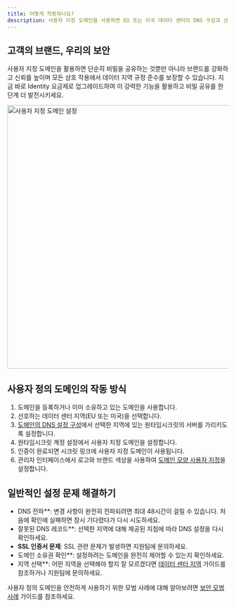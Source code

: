 ```yaml
---
title: 어떻게 작동하나요?
description: 사용자 지정 도메인을 사용하면 EU 또는 미국 데이터 센터의 DNS 구성과 선택적 브랜드 사용자 지정 기능을 통해 자신의 도메인 이름으로 비밀 공유를 호스팅할 수 있습니다.
---
```


## 고객의 브랜드, 우리의 보안

사용자 지정 도메인을 활용하면 단순히 비밀을 공유하는 것뿐만 아니라 브랜드를 강화하고 신뢰를 높이며 모든 상호 작용에서 데이터 지역 규정 준수를 보장할 수 있습니다. 지금 바로 Identity 요금제로 업그레이드하여 이 강력한 기능을 활용하고 비밀 공유를 한 단계 더 발전시키세요.

<img src="/img/docs/custom-domains/branded-homepage-enabled.png" alt="사용자 지정 도메인 설정" width="600" />


## 사용자 정의 도메인의 작동 방식

1. 도메인을 등록하거나 이미 소유하고 있는 도메인을 사용합니다.
2. 선호하는 데이터 센터 지역(EU 또는 미국)을 선택합니다.
3. [도메인의 DNS 설정 구성](/docs/custom-domains/setup-guide)에서 선택한 지역에 있는 원타임시크릿의 서버를 가리키도록 설정합니다.
4. 원타임시크릿 계정 설정에서 사용자 지정 도메인을 설정합니다.
5. 인증이 완료되면 시크릿 링크에 사용자 지정 도메인이 사용됩니다.
6. 관리자 인터페이스에서 로고와 브랜드 색상을 사용하여 [도메인 모양 사용자 지정](/docs/custom-domains/brand-guide)을 설정합니다.


## 일반적인 설정 문제 해결하기

- DNS 전파**: 변경 사항이 완전히 전파되려면 최대 48시간이 걸릴 수 있습니다. 처음에 확인에 실패하면 잠시 기다렸다가 다시 시도하세요.
- 잘못된 DNS 레코드**: 선택한 지역에 대해 제공된 지침에 따라 DNS 설정을 다시 확인하세요.
- **SSL 인증서 문제**: SSL 관련 문제가 발생하면 지원팀에 문의하세요.
- 도메인 소유권 확인**: 설정하려는 도메인을 완전히 제어할 수 있는지 확인하세요.
- 지역 선택**: 어떤 지역을 선택해야 할지 잘 모르겠다면 [데이터 센터 지역](/docs/regions) 가이드를 참조하거나 지원팀에 문의하세요.

사용자 정의 도메인을 안전하게 사용하기 위한 모범 사례에 대해 알아보려면 [보안 모범 사례](/docs/security-best-practices) 가이드를 참조하세요.
